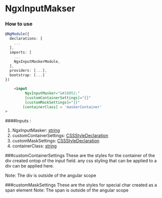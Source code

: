 # NgxInputMakser


### How to use

```typescript
@NgModule({
  declarations: [
    ...
  ],
  imports: [
    ...
    NgxInputMaskerModule,
  ],
  providers: [...],
  bootstrap: [...]
})


```

```html
    <input
         NgxInputMasker="&#10052;"
         [customContainerSettings]="{}"
         [customMaskSettings]="{}"
        [containerClass] = 'maskerContainer'
>
```

####Inputs :

1. NgxInputMasker: [string]()
2. customContainerSettings: [CSSStyleDeclaration]()
2. customMaskSettings: [CSSStyleDeclaration]()
4. containerClass: [string]()


###customContainerSettings
These are the styles for the container of the div created ontop of the input field.
any css styling that can be applied to a div can be applied here. 

Note: The div is outside of the angular scope

###customMaskSettings
These are the styles for special char created as a span element 
Note: The span is outside of the angular scope

 
